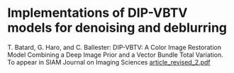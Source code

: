 # Implementations of DIP-VBTV models for denoising and deblurring
T. Batard, G. Haro, and C. Ballester: DIP-VBTV: A Color Image Restoration Model Combining a Deep Image Prior and a Vector Bundle Total Variation.
To appear in SIAM Journal on Imaging Sciences [article_revised_2.pdf](https://github.com/tombatard/dip_vbtv/files/6841511/article_revised_2.pdf)

